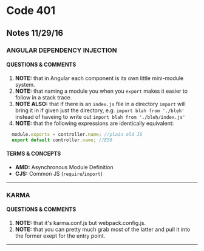# Code 401 
## Notes 11/29/16
### ANGULAR DEPENDENCY INJECTION

#### QUESTIONS & COMMENTS
1. **NOTE:** that in Angular each component is its own little mini-module system.
1. **NOTE:** that naming a module you when you `export` makes it easier to follow in a stack trace.
1. **NOTE ALSO:** that if there is an `index.js` file in a directory `import` will bring it in if given just the directory, e.g. `import blah from './bleh'` instead of haveing to write out `import blah from './bleh/index.js'`
1. **NOTE:** that the following expressions are identically equivalent:
```javascript
  module.exports = controller.name; //plain old JS
  export default controller.name; //ES6
```

#### TERMS & CONCEPTS
  * **AMD:**  Asynchronous Module Definition
  * **CJS:**  Common JS (`require`/`import`)
  
---

### KARMA

#### QUESTIONS & COMMENTS
1. **NOTE:** that it's karma.conf.js but webpack.config.js.
1. **NOTE:** that you can pretty much grab most of the latter and pull it into the former exept for the entry point.
  
---
